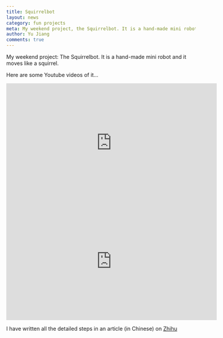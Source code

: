 ```yaml
---
title: Squirrelbot
layout: news
category: fun projects
meta: My weekend project, the Squirrelbot. It is a hand-made mini robot and it moves like a squirrel.
author: Yu Jiang
comments: true
---
```


My weekend project: The Squirrelbot. It is a hand-made mini robot and it moves like a squirrel.

Here are some Youtube videos of it...

<iframe width="560" height="315" src="https://www.youtube.com/embed/SHZ7XyHSaOQ" frameborder="0" allowfullscreen></iframe>

<iframe width="560" height="315" src="https://www.youtube.com/embed/lX42HA9wD7M" frameborder="0" allowfullscreen></iframe>

I have written all the detailed steps in an article (in Chinese) on [Zhihu](https://zhuanlan.zhihu.com/p/22386141)
